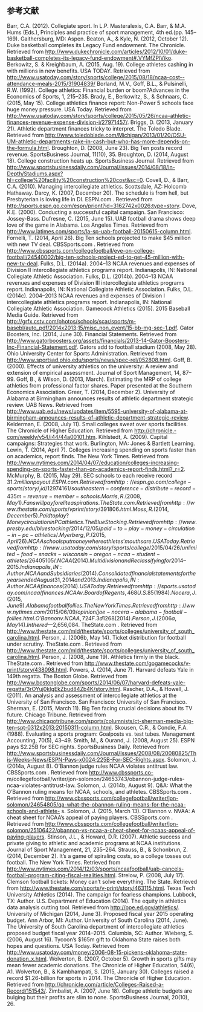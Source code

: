 ## 参考文献

Barr, C.A. (2012). Collegiate sport. In L.P. Masteralexis, C.A. Barr, & M.A. Hums (Eds.), Principles and practice of sport management, 4th ed.(pp. 145–169). Gaithersburg, MD: Aspen.
Beaton, A., & Kyle, N. (2012, October 12). Duke basketball completes its Legacy Fund endowment. The Chronicle. Retrieved from http://www.dukechronicle.com/articles/2012/10/01/duke-basketball-completes-its-legacy-fund-endowment#.VYMfZPlViko.
Berkowitz, S. & Kreighbaum, A. (2015, Aug. 19). College athletes cashing in with millions in new benefits. USA TODAY. Retrieved from http://www.usatoday.com/story/sports/college/2015/08/18/ncaa-cost--attendance-meals-2015/31904839/
Borland, M.V., Goff, B.L., & Pulsinelli, R.W. (1992). College athletics: Financial burden or boom?Advances in the Economics of Sports, 1,
215–235.
Brady, E., Berkowitz, S., & Schnaars, C. (2015, May 15). College athletics finance report: Non-Power 5 schools face huge money pressure.
USA Today. Retrieved from http://www.usatoday.com/story/sports/college/2015/05/26/ncaa-athletic-finances-revenue-expense-division-i/27971457/.
Briggs, D. (2013, January 21). Athletic department finances tricky to interpret. The Toledo Blade. Retrieved from http://www.toledoblade.com/Michigan/2013/01/20/OSU-UM-athletic-departments-rake-in-cash-but-who-has-more-depends-on-the-formula.html.
Broughton, D. (2008, June 23). Big Ten posts record revenue. SportsBusiness Journal, 11(10), 35.
Broughton, D. (2014, August 18). College construction heats up. SportsBusiness Journal. Retrieved from http://www.sportsbusinessdaily.com/Journal/Issues/2014/08/18/In-Depth/Stadiums.aspx?hl=college%20facility%20construction%20cost&sc=0.
Covell, D., & Barr, C.A. (2010). Managing intercollegiate athletics. Scottsdale, AZ: Holcomb Hathaway.
Darcy, K. (2007, December 20). The schedule is from hell, but Presbyterian is loving life in DI. ESPN.com . Retrieved from http://sports.espn.go.com/espn/priont?id=3162742x0026;type=story.
Dove, K.E. (2000). Conducting a successful capital campaign. San Francisco: Jossey-Bass.
Dufresne, C. (2015, June 15). UAB football drama shows deep love of the game in Alabama. Los Angeles Times. Retrieved from http://www.latimes.com/sports/la-sp-uab-football-20150615-column.html.
Fornelli, T. (2014, April 26). Big Ten schools projected to make $45 million with new TV deal. CBSSports.com . Retrieved from http://www.cbssports.com/collegefootball/eye-on-college-football/24540002/big-ten-schools-project-ed-to-get-45-million-with-new-tv-deal.
Fulks, D.L. (2014a). 2004–13 NCAA revenues and expenses of Division II intercollegiate athletics programs report. Indianapolis, IN: National
Collegiate Athletic Association.
Fulks, D.L. (2014b). 2004–13 NCAA revenues and expenses of Division III intercollegiate athletics programs report. Indianapolis, IN: National
Collegiate Athletic Association.
Fulks, D.L. (2014c). 2004–2013 NCAA revenues and expenses of Division I intercollegiate athletics programs report. Indianapolis, IN:
National Collegiate Athletic Association.
Gamecock Athletics (2015). 2015 Baseball Media Guide. Retrieved from http://grfx.cstv.com/photos/schools/scar/sports/m-basebl/auto_pdf/2014x2013;15/misc_non_event/15-bb-mg-sec-1.pdf.
Gator Boosters, Inc. (2014, June 30). Financial Statements. Retrieved from http://www.gatorboosters.org/assets/financials/2013-14-Gator-Boosters-Inc-Financial-Statement.pdf.
Gators add to football stadium (2008, May 28). Ohio University Center for Sports Administration. Retrieved from http://www.sportsad.ohio.edu/sports/news/spec-rel/052808.html.
Goff, B. (2000). Effects of university athletics on the university: A review and extension of empirical assessment. Journal of Sport Management, 14, 87–99.
Goff, B., & Wilson, D. (2013, March). Estimating the MRP of college athletics from professional factor shares. Paper presented at the Southern
Economics Association.
Greer, T. (2014, December 2). University of Alabama at Birmingham announces results of athletic department strategic review. UAB News.
Retrieved from http://www.uab.edu/news/updates/item/5595-university-of-alabama-at-birmingham-announces-results-of-athletic-department-strategic-review.
Kelderman, E. (2008, July 11). Small colleges sweat over sports facilities. The Chronicle of Higher Education. Retrieved from http://chronicle.-com/weekly/v54/i44/44a00101.htm.
Kihlstedt, A. (2009). Capital campaigns: Strategies that work. Burlington, MA: Jones & Bartlett Learning.
Lewin, T. (2014, April 7). Colleges increasing spending on sports faster than on academics, report finds. The New York Times. Retrieved from
http://www.nytimes.com/2014/04/07/education/colleges-increasing-spending-on-sports-faster-than-on-academics-report-finds.html?_r=2.
McMurphy, B. (2015, May 29). SEC schools to each receive record $31.2 million payout. ESPN.com . Retrieved from http://espn.go.com/college-sports/story/_/id/12974161/southeastern-conference-distribute-record-435m-revenue-member-schools.
Morris, R. (2008, May 1). Fans will pay for elite aspirations. TheState.com. Retrieved from http://www.thestate.com/sports/vprint/story/391806.html.
Moss, R. (2014, December 5). Paid to play? Money circulation in PC athletics. The Blue Stocking. Retrieved from http://www.presby.edu/bluestocking/2014/12/05/paid-to-play-money-circulation-in-pc-athletics/.
Myerberg, P. (2015, April 26). NCAA schools put money where athletes’ mouths are. USA Today. Retrieved from http://www.usatoday.com/story/sports/college/2015/04/26/unlimited-food-snacks-wisconsin-oregon-ncaa-student-athletes/26405105/.
NCAA (2014). Multidivision and Reclassifying for 2014–2015. Indianapolis, IN: Author.
NCAA and Subsidiaries (2014). Consolidated financial statements for the years ended August 31, 2014 and 2013. Indianapolis, IN: Author.
NCAA finances (2014). USA Today. Retrieved from http://sports.usatoday.com/ncaa/finances.
NCAA v. Board of Regents, 468 U.S. 85 (1984).
Nocera, J. (2015, June 9). Alabama football follies. The New York Times. Retrieved from http://www.nytimes.com/2015/06/09/opinion/joe-nocera-alabama-football-follies.html.
O’Bannon v. NCAA, 724 F.3d 1268 (2014).
Person, J. (2006a, May 14). In the red—$2,656,084. TheState.com . Retrieved from http://www.thestate.com/mld/thestate/sports/colleges/university_of_south_carolina.html.
Person, J. (2006b, May 14). Ticket distribution for football under scrutiny. TheState.com . Retrieved from http://www.thestate.com/mld/thestate/sports/colleges/university_of_south_carolina.html.
Person, J. (2008, June 19). Athletics firmly in the black. TheState.com . Retrieved from http://www.thestate.com/gogamecocks/v-print/story/438098.html.
Powers, J. (2014, June 7). Harvard defeats Yale in 149th regatta. The Boston Globe. Retrieved from http://www.bostonglobe.com/sports/2014/06/07/harvard-defeats-yale-regatta/3rOYuj0kIgEkZbud84Zb4K/story.html.
Rascher, D.A., & Howell, J. (2011). An analysis and assessment of intercollegiate athletics at the University of San Francisco. San Francisco:
University of San Francisco.
Sherman, E. (2015, March 11). Big Ten facing crucial decisions about its TV future. Chicago Tribune. Retrieved from http://www.chicagotribune.com/sports/columnists/ct-sherman-media-big-ten-spt-0312x2013;20150311-column.html.
Skousen, C.R., & Condie, F.A. (1988). Evaluating a sports program: Goalposts vs. test tubes. Management Accounting, 70(5), 43–49.
Smith, M., & Ourand, J. (2008, August 25). ESPN pays $2.25B for SEC rights. SportsBusiness Daily. Retrieved from http://www.sportsbusinessdaily.com/Journal/Issues/2008/08/20080825/This-Weeks-News/ESPN-Pays-x0024;225B-For-SEC-Rights.aspx.
Solomon, J. (2014a, August 8). O’Bannon judge rules NCAA violates antitrust law. CBSSports.com . Retrieved from http://www.cbssports.co-
m/collegefootball/writer/jon-solomon/24653743/obannon-judge-rules-ncaa-violates-antitrust-law.
Solomon, J. (2014b, August 9). Q&A: What the O’Bannon ruling means for NCAA, schools, and athletes. CBSSports.com . Retrieved from http://www.cbssports.com/collegefootball/writer/jon-solomon/24654805/qa-what-the-obannon-ruling-means-for-the-ncaa-schools-and-athlete-
s.
Solomon, J. (2015, March 13). O’Bannon v. NVAA: A cheat sheet for NCAA’s appeal of paying players. CBSSports.com . Retrieved from http://www.cbssports.com/collegefootball/writer/jon-solomon/25106422/obannon-vs-ncaa-a-cheat-sheet-for-ncaas-appeal-of-paying-players.
Stinson, J.L., & Howard, D.R. (2007). Athletic success and private giving to athletic and academic programs at NCAA institutions. Journal of Sport Management, 21, 235–264.
Strauss, B., & Schonbrun, Z. (2014, December 2). It’s a game of spiraling costs, so a college tosses out football. The New York Times. Retrieved
from http://www.nytimes.com/2014/12/03/sports/ncaafootball/uab-cancels-football-program-citing-fiscal-realities.html.
Strelow, P. (2008, July 17). Clemson football tickets: Money can’t solve everything. The State. Retrieved from http://www.thestate.com/sports/v-print/story/463115.html.
Texas Tech University Athletics (2014). The campaign for fearless champions. Lubbock, TX: Author.
U.S. Department of Education (2014). The equity in athletics data analysis cutting tool. Retrieved from http://ope.ed.gov/athletics/.
University of Michigan (2014, June 3). Proposed fiscal year 2015 operating budget. Ann Arbor, MI: Author.
University of South Carolina (2014, June). The University of South Carolina department of intercollegiate athletics proposed budget fiscal year 2014–2015. Columbia, SC: Author.
Wieberg, S. (2006, August 16). Tycoon’s $165m gift to Oklahoma State raises both hopes and questions. USA Today. Retrieved from http://www.usatoday.com/money/2006-08-15-pickens-oklahoma-state-donation_x.html.
Wolverton, B. (2007, October 5). Growth in sports gifts may mean fewer academic donations. The Chronicle of Higher Education, 54(6), A1.
Wolverton, B., & Kambhampati, S. (2015, January 30). Colleges raised a record $1.26-billion for sports in 2014. The Chronicle of Higher
Education. Retrieved from http://chronicle.com/article/Colleges-Raised-a-Record/151543/.
Zimbalist, A. (2007, June 18). College athletic budgets are bulging but their profits are slim to none. SportsBusiness Journal, 20(10), 26.
